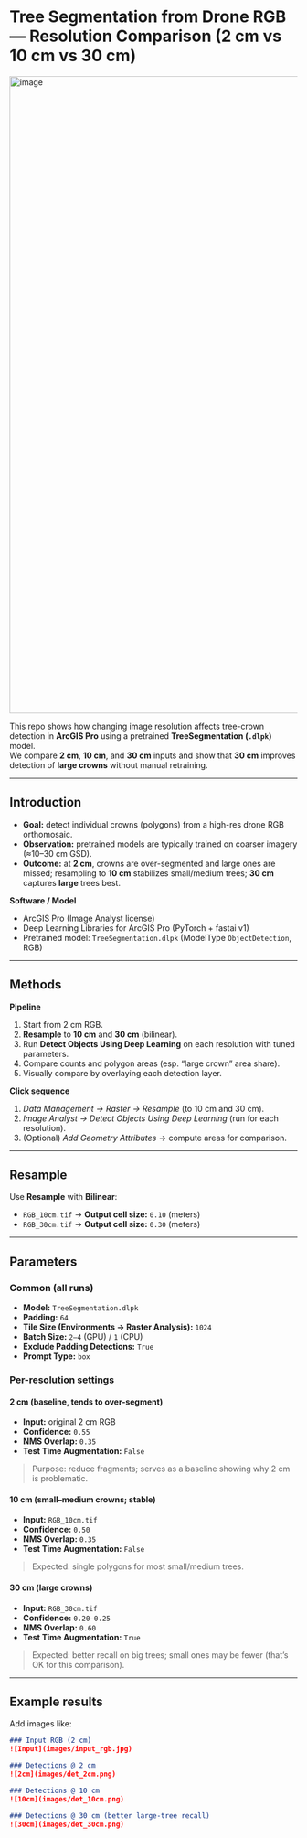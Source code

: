 # Tree Segmentation from Drone RGB — Resolution Comparison (2 cm vs 10 cm vs 30 cm)
<img width="1984" height="1115" alt="image" src="https://github.com/user-attachments/assets/c9707833-68ff-4c23-8890-aacb7083f538" />

This repo shows how changing image resolution affects tree-crown detection in **ArcGIS Pro** using a pretrained **TreeSegmentation (`.dlpk`)** model.  
We compare **2 cm**, **10 cm**, and **30 cm** inputs and show that **30 cm** improves detection of **large crowns** without manual retraining.

---

## Introduction

- **Goal:** detect individual crowns (polygons) from a high-res drone RGB orthomosaic.  
- **Observation:** pretrained models are typically trained on coarser imagery (≈10–30 cm GSD).  
- **Outcome:** at **2 cm**, crowns are over-segmented and large ones are missed; resampling to **10 cm** stabilizes small/medium trees; **30 cm** captures **large** trees best.

**Software / Model**
- ArcGIS Pro (Image Analyst license)  
- Deep Learning Libraries for ArcGIS Pro (PyTorch + fastai v1)  
- Pretrained model: `TreeSegmentation.dlpk` (ModelType `ObjectDetection`, RGB)

---

## Methods

**Pipeline**
1. Start from 2 cm RGB.  
2. **Resample** to **10 cm** and **30 cm** (bilinear).  
3. Run **Detect Objects Using Deep Learning** on each resolution with tuned parameters.  
4. Compare counts and polygon areas (esp. “large crown” area share).  
5. Visually compare by overlaying each detection layer.

**Click sequence**
1. *Data Management → Raster → Resample* (to 10 cm and 30 cm).  
2. *Image Analyst → Detect Objects Using Deep Learning* (run for each resolution).  
3. (Optional) *Add Geometry Attributes* → compute areas for comparison.  

---

## Resample

Use **Resample** with **Bilinear**:

- `RGB_10cm.tif` → **Output cell size:** `0.10` (meters)  
- `RGB_30cm.tif` → **Output cell size:** `0.30` (meters)

---

## Parameters

### Common (all runs)
- **Model:** `TreeSegmentation.dlpk`  
- **Padding:** `64`  
- **Tile Size (Environments → Raster Analysis):** `1024`  
- **Batch Size:** `2–4` (GPU) / `1` (CPU)  
- **Exclude Padding Detections:** `True`  
- **Prompt Type:** `box`

### Per-resolution settings

#### 2 cm (baseline, tends to over-segment)
- **Input:** original 2 cm RGB  
- **Confidence:** `0.55`  
- **NMS Overlap:** `0.35`  
- **Test Time Augmentation:** `False`  
> Purpose: reduce fragments; serves as a baseline showing why 2 cm is problematic.

#### 10 cm (small–medium crowns; stable)
- **Input:** `RGB_10cm.tif`  
- **Confidence:** `0.50`  
- **NMS Overlap:** `0.35`  
- **Test Time Augmentation:** `False`  
> Expected: single polygons for most small/medium trees.

#### 30 cm (large crowns)
- **Input:** `RGB_30cm.tif`  
- **Confidence:** `0.20–0.25`  
- **NMS Overlap:** `0.60`  
- **Test Time Augmentation:** `True`  
> Expected: better recall on big trees; small ones may be fewer (that’s OK for this comparison).

---

## Example results

Add images like:

```md
### Input RGB (2 cm)
![Input](images/input_rgb.jpg)

### Detections @ 2 cm
![2cm](images/det_2cm.png)

### Detections @ 10 cm
![10cm](images/det_10cm.png)

### Detections @ 30 cm (better large-tree recall)
![30cm](images/det_30cm.png)
